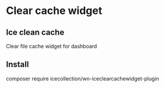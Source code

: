 # Clear cache widget
## Ice clean cache
Clear file cache widget for dashboard
## Install
composer require icecollection/wn-iceclearcachewidget-plugin 


